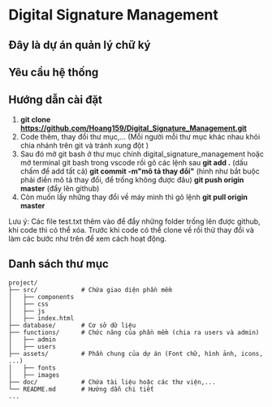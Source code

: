 # Digital Signature Management

Đây là dự án quản lý chữ ký 
---

## Yêu cầu hệ thống

## Hướng dẫn cài đặt
1. **git clone https://github.com/Hoang159/Digital_Signature_Management.git**
2. Code thêm, thay đổi thư mục,... (Mỗi người mỗi thư mục khác nhau khỏi chia nhánh trên git và tránh xung đột )
3. Sau đó mở git bash ở thư mục chính digital_signature_management hoặc mở terminal git bash trong vscode rồi gõ các lệnh sau 
**git add .** (dấu chấm để add tất cả)
**git commit -m"mô tả thay đổi"** (hình như bắt buộc phải điền mô tả thay đổi, để trống không được đâu)
**git push origin master** (đẩy lên github)
4. Còn muốn lấy những thay đổi về máy mình thì gõ lệnh **git pull origin master**

Lưu ý: Các file test.txt thêm vào để đẩy những folder trống lên được github, khi code thì có thể xóa. Trước khi code có thể clone về rồi thử thay đổi và làm các bước như trên để xem cách hoạt động.

## Danh sách thư mục
```
project/
├── src/            # Chứa giao diện phần mềm
│   ├── components      
│   ├── css  
│   ├── js        
│   ├── index.html   
├── database/       # Cơ sở dữ liệu
├── functions/      # Chức năng của phần mềm (chia ra users và admin)
│   ├── admin  
│   ├── users    
├── assets/         # Phần chung của dự án (Font chữ, hình ảnh, icons, ...)
│   ├── fonts  
│   ├── images         
├── doc/            # Chứa tài liệu hoặc các thư viện,...
└── README.md       # Hướng dẫn chi tiết
...
```